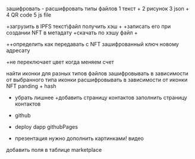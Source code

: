 зашифровать - расшифровать типы файлов
1 текст +
2 рисунок
3 json +
4 QR code
5 js file

+загрузить в IPFS текст\файл получить хэш +
+записать его при создании NFT в метадату
+скачать по хэшу файл +

++определить как передавать с NFT зашифрованный ключ новому адресату

+не переключает цвет когда меняем счет

найти иконки для разных типов файлов
зашифровывать в зависимости от выбранного типа иконки
расшифровывать в зависимости от иконки NFT
panding + hash

+ убрать лишнее
+добавить страницу контактов
заполнить страницу контактов

+ github
+ deploy dapp githubPages

+ презентация нужно дополнить картинками!
видео


добавить поля в таблице marketplace

